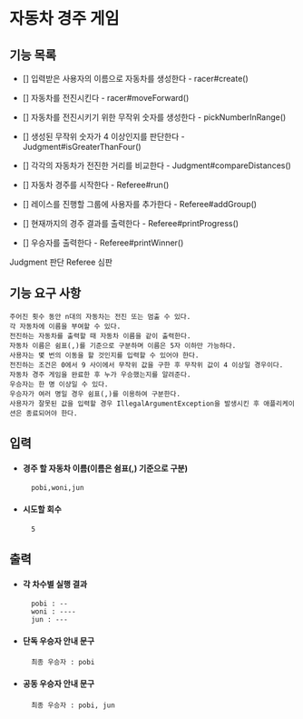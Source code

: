 # 자동차 경주 게임

## 기능 목록
- [] 입력받은 사용자의 이름으로 자동차를 생성한다 - racer#create()

- [] 자동차를 전진시킨다 - racer#moveForward()


- [] 자동차를 전진시키기 위한 무작위 숫자를 생성한다 - pickNumberInRange()
- [] 생성된 무작위 숫자가 4 이상인지를 판단한다 - Judgment#isGreaterThanFour()
- [] 각각의 자동차가 전진한 거리를 비교한다 - Judgment#compareDistances()


- [] 자동차 경주를 시작한다 - Referee#run()
- [] 레이스를 진행할 그룹에 사용자를 추가한다 - Referee#addGroup()
- [] 현재까지의 경주 결과를 출력한다 - Referee#printProgress()
- [] 우승자를 출력한다 - Referee#printWinner()

Judgment 판단
Referee 심판

## 기능 요구 사항

    주어진 횟수 동안 n대의 자동차는 전진 또는 멈출 수 있다.
    각 자동차에 이름을 부여할 수 있다.
    전진하는 자동차를 출력할 때 자동차 이름을 같이 출력한다.
    자동차 이름은 쉼표(,)를 기준으로 구분하며 이름은 5자 이하만 가능하다.
    사용자는 몇 번의 이동을 할 것인지를 입력할 수 있어야 한다.
    전진하는 조건은 0에서 9 사이에서 무작위 값을 구한 후 무작위 값이 4 이상일 경우이다.
    자동차 경주 게임을 완료한 후 누가 우승했는지를 알려준다.
    우승자는 한 명 이상일 수 있다.
    우승자가 여러 명일 경우 쉼표(,)를 이용하여 구분한다.
    사용자가 잘못된 값을 입력할 경우 IllegalArgumentException을 발생시킨 후 애플리케이션은 종료되어야 한다.

## 입력
- #### 경주 할 자동차 이름(이름은 쉼표(,) 기준으로 구분)
        pobi,woni,jun
- #### 시도할 회수
        5

## 출력
- #### 각 차수별 실행 결과
        pobi : --
        woni : ----
        jun : ---

- #### 단독 우승자 안내 문구
        최종 우승자 : pobi

- #### 공동 우승자 안내 문구
        최종 우승자 : pobi, jun